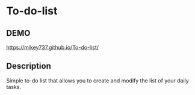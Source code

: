 # To-do-list
## DEMO
https://mikey737.github.io/To-do-list/
## Description
Simple to-do list that allows you to create and modify the list of your daily tasks.

